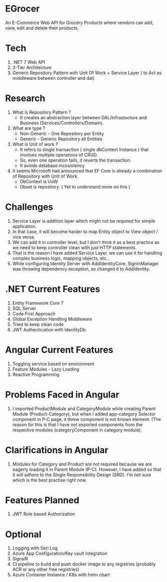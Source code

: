 # EGrocer
An E-Commerce Web API for Grocery Products where vendors can add, view, edit and delete their products.

# Tech
1) .NET 7 Web API
2) 3-Tier Architecture
3) Generic Repository Pattern with Unit Of Work + Service Layer ( to Act as middleware between controller and dal)

# Research 
1) What is Repository Pattern ?
     - It creates an abstraction layer between DAL/Infrastucture and Business (Services/Controllers/Domain).
2) What are type ?
    - Non-Generic - One Repository per Entity
    - Generic - Generic Repository all Entities
3) What is Unit of work ?
    - It refers to single transaction ( single dbContext Instance ) that involves multiple operations of CRUD.
    - So, even one operation fails, it reverts the transaction.
    - It avoids database incosistency
4) It seems Microsoft had announced that EF Core is already a combination of Repository with Unit of Work.
    - DbContext is UoW
    - Dbset is repository. ( Yet to understand more on this )

# Challenges
1) Service Layer is addition layer which might not be required for simple application.
2) In that case, it will become harder to map Entity object to View object / vice versa.
3) We can add it in controller level, but I don't think it as a best practice as we need to keep controller clean with just HTTP statements.
4) That is the reason I have added Service Layer. we can use it for handling complex business logic, mapping objects, etc..
5) While configuring Identity Server with AddIdentityCore, SignInManager was throwing dependency exception, so changed it to AddIdentity.

# .NET Current Features
1) Entity Framework Core 7
2) SQL Server
3) Code First Approach
4) Global Exception Handling Middleware
5) Tried to keep clean code
6) JWT Authentication with IdentityDb
# Angular Current Features
1) Toggling service based on environment
2) Feature Modules - Lazy Loading
3) Reactive Programming
# Problems Faced in Angular
1) I imported ProductModule and CategoryModule while creating Parent Module (Product-Category), but when I added app-category Selector component in P-C page, it threw component is not known element. (The reason for this is that I have not exported components from the respective modules (categoryComponent in category module).
# Clarifications in Angular
1) Modules for Category and Product are not required because we are eagerly loading it in Parent Module (P-C). However, I have added so that it will adhere to the Single Responsibility Design (SRD). I'm not sure which is the best practise right now.
# Features Planned 
1) JWT Role based Authorization
# Optional
1) Logging with Seri Log
2) Azure App Configuration/Key vault integration
3) SignalR
4) CI pipeline to build and push docker image to any registries (probably ACR or any other free registries)
5) Azure Container Instance / K8s with helm chart
